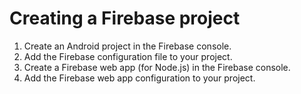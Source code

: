 # Creating a Firebase project

1. Create an Android project in the Firebase console.
2. Add the Firebase configuration file to your project.
3. Create a Firebase web app (for Node.js) in the Firebase console.
4. Add the Firebase web app configuration to your project.